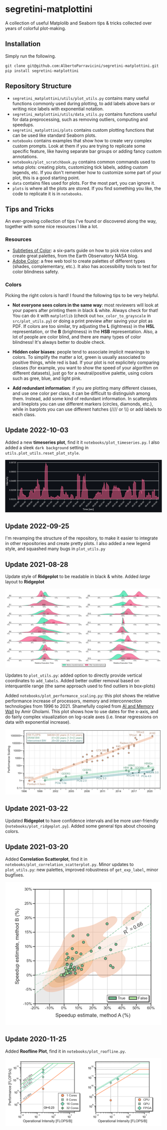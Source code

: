# segretini-matplottini
A collection of useful Matplolib and Seaborn tips &amp; tricks collected over years of colorful plot-making.

## Installation

Simply run the following.
```
git clone git@github.com:AlbertoParravicini/segretini-matplottini.git
pip install segretini-matplottini
```

## Repository Structure

* `segretini_matplottini/utils/plot_utils.py` contains many useful functions commonly used during plotting, to add labels above bars or writing nice labels with exponential notation.
* `segretini_matplottini/utils/data_utils.py` contains functions useful for data preprocessing, such as removing outliers, computing and speedups.
* `segretini_matplottini/plots` contains custom plotting functions that can be used like standard Seaborn plots.
* `notebooks` contains examples that show how to create very complex custom prompts. Look at them if you are trying to replicate some specific feature, like having separate bar groups or adding fancy custom annotations.
* `notebooks/plot_scratchbook.py` contains common commands used to setup plots: creating plots, customizing tick labels, adding custom legends, etc. If you don't remember how to customize some part of your plot, this is a good starting point.
* `data` contains files used for plots. For the most part, you can ignore it.
* `plots` is where all the plots are stored. If you find something you like, the code to replicate it is in `notebooks`.

## Tips and Tricks

An ever-growing collection of tips I've found or discovered along the way, together with some nice resources I like a lot.

### Resources

* [Subtleties of Color](https://earthobservatory.nasa.gov/blogs/elegantfigures/2013/08/05/subtleties-of-color-part-1-of-6/): a six-parts guide on how to pick nice colors and create great palettes, from the Earth Observatory NASA blog.
* [Adobe Color](https://color.adobe.com/create/color-wheel): a free web tool to create palettes of different types (shades, complementary, etc.). It also has accessibility tools to test for color blindness safety.

### Colors

Picking the right colors is hard! I found the following tips to be very helpful.

* **Not everyone sees colors in the same way**: most reviewers will look at your papers after printing them in black & white. Always check for that! You can do it with `matplotlib` (check out `hex_color_to_grayscale` in `src/plot_utils.py`) or doing a print preview after saving your plot as PDF.
If colors are too similar, try adjusting the **L** (lightness) in the **HSL** representation, or the **B** (brightness) in the **HSB** representation. 
Also, a lot of people are color blind, and there are many types of color blindness! It's always better to double check.

* **Hidden color biases**: people tend to associate implicit meanings to colors. To simplify the matter a lot, green is usually associated to positive things, while red is bad. 
If your plot is not explicitely comparing classes (for example, you want to show the speed of your algorithm on different datasets), just go for a neutral/positive palette, using colors such as gree, blue, and light pink.

* **Add redundant information**: if you are plotting many different classes, and use one color per class, it can be difficult to distinguish among them. Instead, add some kind of redundant information.
In scatterplots and lineplots you can use different markers (circles, diamonds, etc.), while in barplots you can use different hatches (//// or \\\\) or add labels to each class.

## Update 2022-10-03

Added a new **timeseries plot**, find it it `notebooks/plot_timeseries.py`. I also added a sleek `dark background` setting in `utils.plot_utils.reset_plot_style`.

![Timeseries](https://github.com/AlbertoParravicini/segretini-matplottini/blob/master/plots/2022-10-03/timeseries.png)

## Update 2022-09-25

I'm revamping the structure of the repository, to make it easier to integrate in other repositories and create pretty plots. I also added a new legend style, and squashed many bugs in `plot_utils.py`

## Update 2021-08-28

Update style of **Ridgeplot** to be readable in black & white. Added *large* layout to **Ridgeplot**

![Ridgeplot](https://github.com/AlbertoParravicini/segretini-matplottini/blob/master/plots/2022-09-25/ridgeplot_large.png)

Updates to `plot_utils.py`: added option to directly provide vertical coordinates to `add_labels`. Added better outlier removal based on interquantile range (the same approach used to find outliers in box-plots)

Added `notebooks/plot_performance_scaling.py`: this plot shows the relative performance increase of processors, memory and interconnection technologies from 1996 to 2021. 
Shamefully copied from [AI and Memory Wall](https://medium.com/riselab/ai-and-memory-wall-2cb4265cb0b8) by Amir Gholami.
This plot shows how to use dates for the x-axis, and do fairly complex visualization on log-scale axes (i.e. linear regressions on data with exponential increase).

![Performance Scaling](https://github.com/AlbertoParravicini/segretini-matplottini/blob/master/plots/2022-09-25/performance_scaling.png)

## Update 2021-03-22

Updated **Ridgeplot** to have confidence intervals and be more user-friendly (`notebooks/plot_ridgeplot.py`). Added some general tips about choosing colors.

<!-- ![Ridgeplot Example](https://github.com/AlbertoParravicini/segretini-matplottini/blob/master/plots/2022-09-25/ridgeplot.png) -->

## Update 2021-03-20

Added **Correlation Scatterplot**, find it in `notebooks/plot_correlation_scatterplot.py`.
Minor updates to `plot_utils.py`: new palettes, improved robustness of `get_exp_label`, minor bugfixes.

![Correlation Scatterplot](https://github.com/AlbertoParravicini/segretini-matplottini/blob/master/plots/2022-09-25/correlation_scatterplot.png)

## Update 2020-11-25

Added **Roofline Plot**, find it in `notebooks/plot_roofline.py`.

![Roofline](https://github.com/AlbertoParravicini/segretini-matplottini/blob/master/plots/2022-09-25/roofline_double.png)

